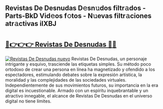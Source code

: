 ## Revistas De Desnudas D𝚎sn𝚞dos filtr𝚊dos - Parts-BkD Vid𝚎os f𝚘tos - N𝚞evas filtr𝚊ciones atr𝚊ctivas iIXBJ

# <h2><a href="http://mb4i3xl.tromn.icu/?c=Revistas+De+Desnudas">🔗👉👉👉 Revistas De Desnudas 🔗🔗</a></h2>

[![Revistas De Desnudas nuevo](https://i.imgur.com/pEAQMta.gif)](http://mb4i3xl.tromn.icu/?c=Revistas+De+Desnudas)
Revistas De Desnudas, un personaje intrigante y esquivo, trasciende las etiquetas simples. Su método poco ortodoxo de crear una persona en línea ha magnetizado y ofendido a los espectadores, estimulando debates sobre la expresión artística, la moralidad y las complejidades de las sociedades virtuales. Independientemente de sus movimientos futuros, su importancia en la era digital es incuestionable. Armado con un espíritu inquebrantable y un atractivo innegable, el alcance de Revistas De Desnudas en el universo digital no tiene límites.
